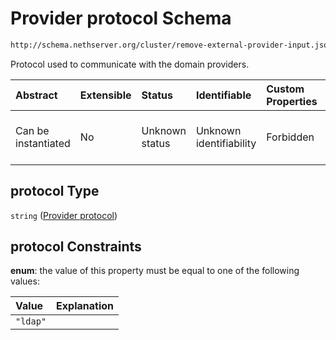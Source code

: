 # Provider protocol Schema

```txt
http://schema.nethserver.org/cluster/remove-external-provider-input.json#/properties/protocol
```

Protocol used to communicate with the domain providers.

| Abstract            | Extensible | Status         | Identifiable            | Custom Properties | Additional Properties | Access Restrictions | Defined In                                                                                                  |
| :------------------ | :--------- | :------------- | :---------------------- | :---------------- | :-------------------- | :------------------ | :---------------------------------------------------------------------------------------------------------- |
| Can be instantiated | No         | Unknown status | Unknown identifiability | Forbidden         | Allowed               | none                | [remove-external-provider-input.json\*](cluster/remove-external-provider-input.json "open original schema") |

## protocol Type

`string` ([Provider protocol](remove-external-provider-input-properties-provider-protocol.md))

## protocol Constraints

**enum**: the value of this property must be equal to one of the following values:

| Value    | Explanation |
| :------- | :---------- |
| `"ldap"` |             |
